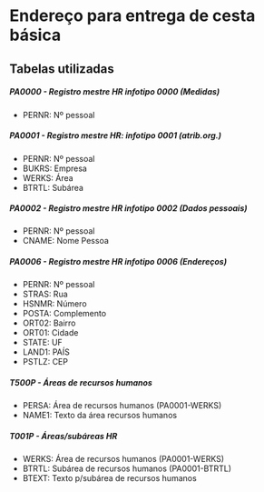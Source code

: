 # Endereço para entrega de cesta básica

## Tabelas utilizadas

##### PA0000 - Registro mestre HR infotipo 0000 (Medidas)

- PERNR: Nº pessoal

##### PA0001 - Registro mestre HR: infotipo 0001 (atrib.org.)

- PERNR: Nº pessoal
- BUKRS: Empresa
- WERKS: Área
- BTRTL: Subárea

##### PA0002 - Registro mestre HR infotipo 0002 (Dados pessoais)

- PERNR: Nº pessoal
- CNAME: Nome Pessoa

##### PA0006 - Registro mestre HR infotipo 0006 (Endereços)

- PERNR: Nº pessoal
- STRAS: Rua
- HSNMR: Número
- POSTA: Complemento
- ORT02: Bairro
- ORT01: Cidade
- STATE: UF
- LAND1: PAÍS
- PSTLZ: CEP

##### T500P - Áreas de recursos humanos

- PERSA: Área de recursos humanos (PA0001-WERKS)
- NAME1: Texto da área recursos humanos

##### T001P - Áreas/subáreas HR

- WERKS: Área de recursos humanos (PA0001-WERKS)
- BTRTL: Subárea de recursos humanos (PA0001-BTRTL)
- BTEXT: Texto p/subárea de recursos humanos